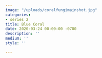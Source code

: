 ```yaml
---
image: "/uploads/coralfungimainshot.jpg"
categories:
- series 2
title: Blue Coral
date: 2020-03-24 00:00:00 -0700
description: ''
medium: ''
style: ''

---
```

